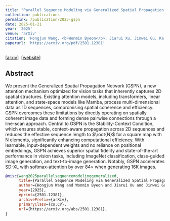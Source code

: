 ```yaml
---
title: "Parallel Sequence Modeling via Generalized Spatial Propagation Network"
collection: publications
permalink: /publication/2025-gspn
date: 2025-01-21
year: '2025'
venue: 'arXiv'
citation: 'Hongjun Wang, <b>Wonmin Byeon</b>, Jiarui Xu, Jinwei Gu, Ka Chun Cheung, Xiaolong Wang, Kai Han, Jan Kautz, Sifei Liu <b>|</b> <i>CVPR 2024</i> '
paperurl: 'https://arxiv.org/pdf/2501.12381'
---
```

[[arxiv]](https://arxiv.org/abs/2501.12381)&nbsp;
[[website]](https://whj363636.github.io/GSPN/)&nbsp;


## Abstract
We present the Generalized Spatial Propagation Network (GSPN), a new attention mechanism optimized for vision tasks that inherently captures 2D spatial structures. Existing attention models, including transformers, linear attention, and state-space models like Mamba, process multi-dimensional data as 1D sequences, compromising spatial coherence and efficiency. GSPN overcomes these limitations by directly operating on spatially coherent image data and forming dense pairwise connections through a line-scan approach. Central to GSPN is the Stability-Context Condition, which ensures stable, context-aware propagation across 2D sequences and reduces the effective sequence length to $\root{N}$ for a square map with N elements, significantly enhancing computational efficiency. With learnable, input-dependent weights and no reliance on positional embeddings, GSPN achieves superior spatial fidelity and state-of-the-art performance in vision tasks, including ImageNet classification, class-guided image generation, and text-to-image generation. Notably, GSPN accelerates SD-XL with softmax-attention by over 84× when generating 16K images.

```bib
@misc{wang2025parallelsequencemodelinggeneralized,
      title={Parallel Sequence Modeling via Generalized Spatial Propagation Network}, 
      author={Hongjun Wang and Wonmin Byeon and Jiarui Xu and Jinwei Gu and Ka Chun Cheung and Xiaolong Wang and Kai Han and Jan Kautz and Sifei Liu},
      year={2025},
      eprint={2501.12381},
      archivePrefix={arXiv},
      primaryClass={cs.CV},
      url={https://arxiv.org/abs/2501.12381}, 
}
```


